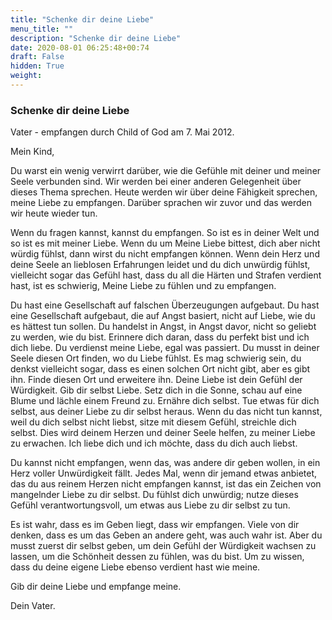 ```yaml
---
title: "Schenke dir deine Liebe"
menu_title: ""
description: "Schenke dir deine Liebe"
date: 2020-08-01 06:25:48+00:74
draft: False
hidden: True
weight:
---
```

### Schenke dir deine Liebe

Vater - empfangen durch Child of God am 7. Mai 2012.

Mein Kind,

Du warst ein wenig verwirrt darüber, wie die Gefühle mit deiner und meiner Seele verbunden sind. Wir werden bei einer anderen Gelegenheit über dieses Thema sprechen. Heute werden wir über deine Fähigkeit sprechen, meine Liebe zu empfangen. Darüber sprachen wir zuvor und das werden wir heute wieder tun.

Wenn du fragen kannst, kannst du empfangen. So ist es in deiner Welt und so ist es mit meiner Liebe. Wenn du um Meine Liebe bittest, dich aber nicht würdig fühlst, dann wirst du nicht empfangen können. Wenn dein Herz und deine Seele an lieblosen Erfahrungen leidet und du dich unwürdig fühlst, vielleicht sogar das Gefühl hast, dass du all die Härten und Strafen verdient hast, ist es schwierig, Meine Liebe zu fühlen und zu empfangen.

Du hast eine Gesellschaft auf falschen Überzeugungen aufgebaut. Du hast eine Gesellschaft aufgebaut, die auf Angst basiert, nicht auf Liebe, wie du es hättest tun sollen. Du handelst in Angst, in Angst davor, nicht so geliebt zu werden, wie du bist. Erinnere dich daran, dass du perfekt bist und ich dich liebe. Du verdienst meine Liebe, egal was passiert. Du musst in deiner Seele diesen Ort finden, wo du Liebe fühlst. Es mag schwierig sein, du denkst vielleicht sogar, dass es einen solchen Ort nicht gibt, aber es gibt ihn. Finde diesen Ort und erweitere ihn. Deine Liebe ist dein Gefühl der Würdigkeit. Gib dir selbst Liebe. Setz dich in die Sonne, schau auf eine Blume und lächle einem Freund zu. Ernähre dich selbst. Tue etwas für dich selbst, aus deiner Liebe zu dir selbst heraus. Wenn du das nicht tun kannst, weil du dich selbst nicht liebst, sitze mit diesem Gefühl, streichle dich selbst. Dies wird deinem Herzen und deiner Seele helfen, zu meiner Liebe zu erwachen. Ich liebe dich und ich möchte, dass du dich auch liebst.

Du kannst nicht empfangen, wenn das, was andere dir geben wollen, in ein Herz voller Unwürdigkeit fällt. Jedes Mal, wenn dir jemand etwas anbietet, das du aus reinem Herzen nicht empfangen kannst, ist das ein Zeichen von mangelnder Liebe zu dir selbst. Du fühlst dich unwürdig; nutze dieses Gefühl verantwortungsvoll, um etwas aus Liebe zu dir selbst zu tun.

Es ist wahr, dass es im Geben liegt, dass wir empfangen. Viele von dir denken, dass es um das Geben an andere geht, was auch wahr ist. Aber du musst zuerst dir selbst geben, um dein Gefühl der Würdigkeit wachsen zu lassen, um die Schönheit dessen zu fühlen, was du bist. Um zu wissen, dass du deine eigene Liebe ebenso verdient hast wie meine.

Gib dir deine Liebe und empfange meine.

Dein Vater.
